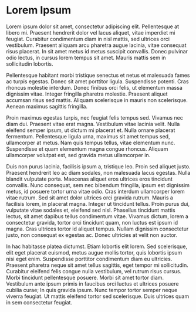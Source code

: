 # Lorem Ipsum


Lorem ipsum dolor sit amet, consectetur adipiscing elit. Pellentesque at libero mi. Praesent hendrerit dolor vel lacus aliquet, vitae imperdiet mi feugiat. Curabitur condimentum diam in nisl mattis, sed ultrices orci vestibulum. Praesent aliquam arcu pharetra augue lacinia, vitae consequat risus placerat. In sit amet metus id metus suscipit convallis. Donec pulvinar odio lectus, in cursus lorem tempus sit amet. Mauris mattis sem in sollicitudin lobortis.

Pellentesque habitant morbi tristique senectus et netus et malesuada fames ac turpis egestas. Donec sit amet porttitor ligula. Suspendisse potenti. Cras rhoncus molestie interdum. Donec finibus orci felis, ut elementum massa dignissim vitae. Integer fringilla pharetra molestie. Praesent aliquet accumsan risus sed mattis. Aliquam scelerisque in mauris non scelerisque. Aenean maximus sagittis fringilla.

Proin maximus egestas turpis, nec feugiat felis tempus sed. Vivamus nec diam dui. Praesent vitae erat magna. Vestibulum vitae lacinia velit. Nulla eleifend semper ipsum, ut dictum mi placerat et. Nulla ornare placerat fermentum. Pellentesque ligula urna, maximus sit amet tempus sed, ullamcorper at metus. Nam quis tempus tellus, vitae elementum nunc. Suspendisse et quam elementum magna congue rhoncus. Aliquam ullamcorper volutpat est, sed gravida metus ullamcorper in.

Duis non purus lacinia, facilisis ipsum a, tristique leo. Proin sed aliquet justo. Praesent hendrerit leo ac diam sodales, non malesuada lacus egestas. Nulla blandit vulputate porta. Maecenas aliquet eros ultrices eros tincidunt convallis. Nunc consequat, sem nec bibendum fringilla, ipsum est dignissim metus, id posuere tortor urna vitae odio. Cras interdum ullamcorper lorem vitae rutrum. Sed sit amet dolor ultrices orci gravida rutrum. Mauris a facilisis lorem, in placerat magna. Integer ut tincidunt tellus. Proin purus dui, vulputate vitae sodales et, eleifend sed nisl. Phasellus tincidunt mattis lectus, sit amet dapibus tellus condimentum vitae. Vivamus dictum, lorem a consectetur gravida, tortor orci tincidunt quam, non luctus est ipsum id magna. Cras ultrices tortor id aliquet tempus. Nullam dignissim consectetur justo, non consequat ex egestas ac. Donec ultricies at velit non auctor.

In hac habitasse platea dictumst. Etiam lobortis elit lorem. Sed scelerisque, elit eget placerat euismod, metus augue mollis tortor, quis lobortis ipsum nisi eget enim. Suspendisse porttitor condimentum diam eu ultricies. Praesent pharetra neque sit amet tellus sagittis, eget tempor mi sollicitudin. Curabitur eleifend felis congue nulla vestibulum, vel rutrum risus cursus. Morbi tincidunt pellentesque posuere. Morbi sit amet tortor diam. Vestibulum ante ipsum primis in faucibus orci luctus et ultrices posuere cubilia curae; In quis gravida ipsum. Nunc tempor tortor semper neque viverra feugiat. Ut mattis eleifend tortor sed scelerisque. Duis ultrices quam in sem consectetur feugiat.
